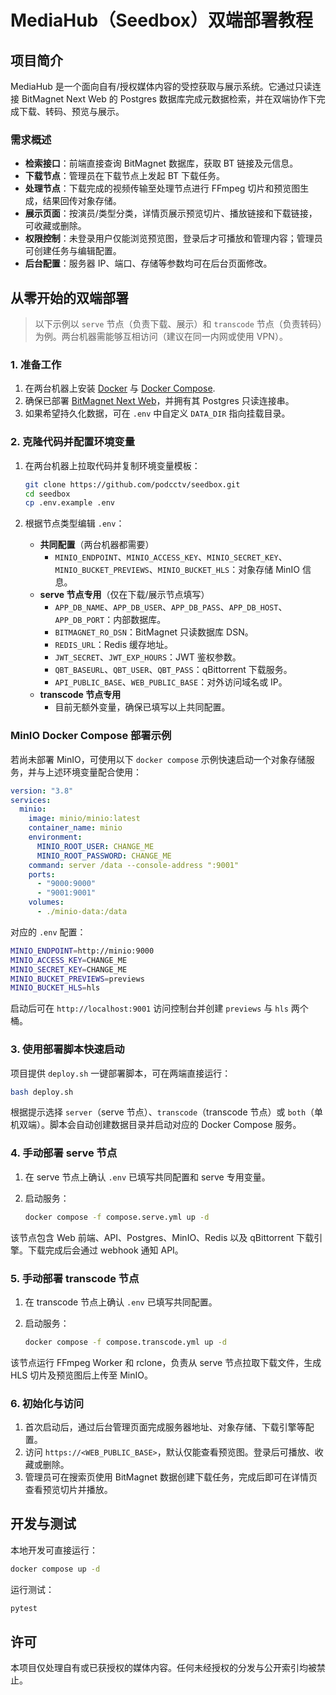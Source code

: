 # MediaHub（Seedbox）双端部署教程

## 项目简介

MediaHub 是一个面向自有/授权媒体内容的受控获取与展示系统。它通过只读连接 BitMagnet Next Web 的 Postgres 数据库完成元数据检索，并在双端协作下完成下载、转码、预览与展示。

### 需求概述

- **检索接口**：前端直接查询 BitMagnet 数据库，获取 BT 链接及元信息。
- **下载节点**：管理员在下载节点上发起 BT 下载任务。
- **处理节点**：下载完成的视频传输至处理节点进行 FFmpeg 切片和预览图生成，结果回传对象存储。
- **展示页面**：按演员/类型分类，详情页展示预览切片、播放链接和下载链接，可收藏或删除。
- **权限控制**：未登录用户仅能浏览预览图，登录后才可播放和管理内容；管理员可创建任务与编辑配置。
- **后台配置**：服务器 IP、端口、存储等参数均可在后台页面修改。

## 从零开始的双端部署

> 以下示例以 `serve` 节点（负责下载、展示）和 `transcode` 节点（负责转码）为例。两台机器需能够互相访问（建议在同一内网或使用 VPN）。

### 1. 准备工作

1. 在两台机器上安装 [Docker](https://docs.docker.com/engine/install/) 与 [Docker Compose](https://docs.docker.com/compose/install/).
2. 确保已部署 [BitMagnet Next Web](https://github.com/journey-ad/Bitmagnet-Next-Web)，并拥有其 Postgres 只读连接串。
3. 如果希望持久化数据，可在 `.env` 中自定义 `DATA_DIR` 指向挂载目录。

### 2. 克隆代码并配置环境变量

1. 在两台机器上拉取代码并复制环境变量模板：

    ```bash
    git clone https://github.com/podcctv/seedbox.git
    cd seedbox
    cp .env.example .env
    ```

2. 根据节点类型编辑 `.env`：

    - **共同配置**（两台机器都需要）
      - `MINIO_ENDPOINT`、`MINIO_ACCESS_KEY`、`MINIO_SECRET_KEY`、`MINIO_BUCKET_PREVIEWS`、`MINIO_BUCKET_HLS`：对象存储 MinIO 信息。
    - **serve 节点专用**（仅在下载/展示节点填写）
      - `APP_DB_NAME`、`APP_DB_USER`、`APP_DB_PASS`、`APP_DB_HOST`、`APP_DB_PORT`：内部数据库。
      - `BITMAGNET_RO_DSN`：BitMagnet 只读数据库 DSN。
      - `REDIS_URL`：Redis 缓存地址。
      - `JWT_SECRET`、`JWT_EXP_HOURS`：JWT 鉴权参数。
      - `QBT_BASEURL`、`QBT_USER`、`QBT_PASS`：qBittorrent 下载服务。
      - `API_PUBLIC_BASE`、`WEB_PUBLIC_BASE`：对外访问域名或 IP。
    - **transcode 节点专用**
      - 目前无额外变量，确保已填写以上共同配置。

### MinIO Docker Compose 部署示例

若尚未部署 MinIO，可使用以下 `docker compose` 示例快速启动一个对象存储服务，并与上述环境变量配合使用：

```yaml
version: "3.8"
services:
  minio:
    image: minio/minio:latest
    container_name: minio
    environment:
      MINIO_ROOT_USER: CHANGE_ME
      MINIO_ROOT_PASSWORD: CHANGE_ME
    command: server /data --console-address ":9001"
    ports:
      - "9000:9000"
      - "9001:9001"
    volumes:
      - ./minio-data:/data
```

对应的 `.env` 配置：

```bash
MINIO_ENDPOINT=http://minio:9000
MINIO_ACCESS_KEY=CHANGE_ME
MINIO_SECRET_KEY=CHANGE_ME
MINIO_BUCKET_PREVIEWS=previews
MINIO_BUCKET_HLS=hls
```

启动后可在 `http://localhost:9001` 访问控制台并创建 `previews` 与 `hls` 两个桶。

### 3. 使用部署脚本快速启动

项目提供 `deploy.sh` 一键部署脚本，可在两端直接运行：

```bash
bash deploy.sh
```

根据提示选择 `server`（serve 节点）、`transcode`（transcode 节点）或 `both`（单机双端）。脚本会自动创建数据目录并启动对应的 Docker Compose 服务。

### 4. 手动部署 serve 节点

1. 在 serve 节点上确认 `.env` 已填写共同配置和 serve 专用变量。
2. 启动服务：

    ```bash
    docker compose -f compose.serve.yml up -d
    ```

该节点包含 Web 前端、API、Postgres、MinIO、Redis 以及 qBittorrent 下载引擎。下载完成后会通过 webhook 通知 API。

### 5. 手动部署 transcode 节点

1. 在 transcode 节点上确认 `.env` 已填写共同配置。
2. 启动服务：

    ```bash
    docker compose -f compose.transcode.yml up -d
    ```

该节点运行 FFmpeg Worker 和 rclone，负责从 serve 节点拉取下载文件，生成 HLS 切片及预览图后上传至 MinIO。

### 6. 初始化与访问

1. 首次启动后，通过后台管理页面完成服务器地址、对象存储、下载引擎等配置。
2. 访问 `https://<WEB_PUBLIC_BASE>`，默认仅能查看预览图。登录后可播放、收藏或删除。
3. 管理员可在搜索页使用 BitMagnet 数据创建下载任务，完成后即可在详情页查看预览切片并播放。

## 开发与测试

本地开发可直接运行：

```bash
docker compose up -d
```

运行测试：

```bash
pytest
```

## 许可

本项目仅处理自有或已获授权的媒体内容。任何未经授权的分发与公开索引均被禁止。

